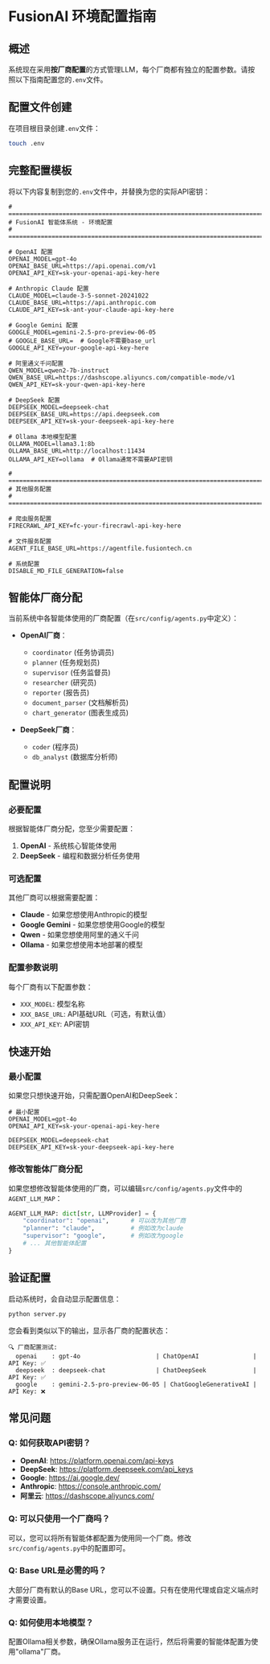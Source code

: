 # FusionAI 环境配置指南

## 概述

系统现在采用**按厂商配置**的方式管理LLM，每个厂商都有独立的配置参数。请按照以下指南配置您的`.env`文件。

## 配置文件创建

在项目根目录创建`.env`文件：

```bash
touch .env
```

## 完整配置模板

将以下内容复制到您的`.env`文件中，并替换为您的实际API密钥：

```env
# =============================================================================
# FusionAI 智能体系统 - 环境配置
# =============================================================================

# OpenAI 配置
OPENAI_MODEL=gpt-4o
OPENAI_BASE_URL=https://api.openai.com/v1
OPENAI_API_KEY=sk-your-openai-api-key-here

# Anthropic Claude 配置
CLAUDE_MODEL=claude-3-5-sonnet-20241022
CLAUDE_BASE_URL=https://api.anthropic.com
CLAUDE_API_KEY=sk-ant-your-claude-api-key-here

# Google Gemini 配置
GOOGLE_MODEL=gemini-2.5-pro-preview-06-05
# GOOGLE_BASE_URL=  # Google不需要base_url
GOOGLE_API_KEY=your-google-api-key-here

# 阿里通义千问配置
QWEN_MODEL=qwen2-7b-instruct
QWEN_BASE_URL=https://dashscope.aliyuncs.com/compatible-mode/v1
QWEN_API_KEY=sk-your-qwen-api-key-here

# DeepSeek 配置
DEEPSEEK_MODEL=deepseek-chat
DEEPSEEK_BASE_URL=https://api.deepseek.com
DEEPSEEK_API_KEY=sk-your-deepseek-api-key-here

# Ollama 本地模型配置
OLLAMA_MODEL=llama3.1:8b
OLLAMA_BASE_URL=http://localhost:11434
OLLAMA_API_KEY=ollama  # Ollama通常不需要API密钥

# =============================================================================
# 其他服务配置
# =============================================================================

# 爬虫服务配置
FIRECRAWL_API_KEY=fc-your-firecrawl-api-key-here

# 文件服务配置
AGENT_FILE_BASE_URL=https://agentfile.fusiontech.cn

# 系统配置
DISABLE_MD_FILE_GENERATION=false
```

## 智能体厂商分配

当前系统中各智能体使用的厂商配置（在`src/config/agents.py`中定义）：

- **OpenAI厂商**：
  - `coordinator` (任务协调员)
  - `planner` (任务规划员)
  - `supervisor` (任务监督员)
  - `researcher` (研究员)
  - `reporter` (报告员)
  - `document_parser` (文档解析员)
  - `chart_generator` (图表生成员)

- **DeepSeek厂商**：
  - `coder` (程序员)
  - `db_analyst` (数据库分析师)

## 配置说明

### 必要配置

根据智能体厂商分配，您至少需要配置：

1. **OpenAI** - 系统核心智能体使用
2. **DeepSeek** - 编程和数据分析任务使用

### 可选配置

其他厂商可以根据需要配置：

- **Claude** - 如果您想使用Anthropic的模型
- **Google Gemini** - 如果您想使用Google的模型
- **Qwen** - 如果您想使用阿里的通义千问
- **Ollama** - 如果您想使用本地部署的模型

### 配置参数说明

每个厂商有以下配置参数：

- `XXX_MODEL`: 模型名称
- `XXX_BASE_URL`: API基础URL（可选，有默认值）
- `XXX_API_KEY`: API密钥

## 快速开始

### 最小配置

如果您只想快速开始，只需配置OpenAI和DeepSeek：

```env
# 最小配置
OPENAI_MODEL=gpt-4o
OPENAI_API_KEY=sk-your-openai-api-key-here

DEEPSEEK_MODEL=deepseek-chat
DEEPSEEK_API_KEY=sk-your-deepseek-api-key-here
```

### 修改智能体厂商分配

如果您想修改智能体使用的厂商，可以编辑`src/config/agents.py`文件中的`AGENT_LLM_MAP`：

```python
AGENT_LLM_MAP: dict[str, LLMProvider] = {
    "coordinator": "openai",      # 可以改为其他厂商
    "planner": "claude",          # 例如改为claude
    "supervisor": "google",       # 例如改为google
    # ... 其他智能体配置
}
```

## 验证配置

启动系统时，会自动显示配置信息：

```bash
python server.py
```

您会看到类似以下的输出，显示各厂商的配置状态：

```
🔍 厂商配置测试:
  openai    : gpt-4o                     | ChatOpenAI               | API Key: ✅
  deepseek  : deepseek-chat              | ChatDeepSeek             | API Key: ✅
  google    : gemini-2.5-pro-preview-06-05 | ChatGoogleGenerativeAI | API Key: ❌
```

## 常见问题

### Q: 如何获取API密钥？

- **OpenAI**: https://platform.openai.com/api-keys
- **DeepSeek**: https://platform.deepseek.com/api_keys
- **Google**: https://ai.google.dev/
- **Anthropic**: https://console.anthropic.com/
- **阿里云**: https://dashscope.aliyuncs.com/

### Q: 可以只使用一个厂商吗？

可以，您可以将所有智能体都配置为使用同一个厂商。修改`src/config/agents.py`中的配置即可。

### Q: Base URL是必需的吗？

大部分厂商有默认的Base URL，您可以不设置。只有在使用代理或自定义端点时才需要设置。

### Q: 如何使用本地模型？

配置Ollama相关参数，确保Ollama服务正在运行，然后将需要的智能体配置为使用"ollama"厂商。 